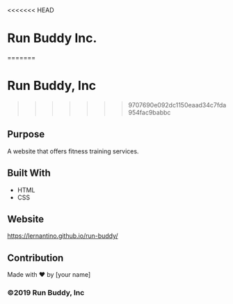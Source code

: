 <<<<<<< HEAD
# Run Buddy Inc.
=======
# Run Buddy, Inc
>>>>>>> 9707690e092dc1150eaad34c7fda954fac9babbc

## Purpose
A website that offers fitness training services. 

## Built With
* HTML
* CSS

## Website
https://lernantino.github.io/run-buddy/

## Contribution
Made with ❤️ by [your name]

### ©️2019 Run Buddy, Inc 
